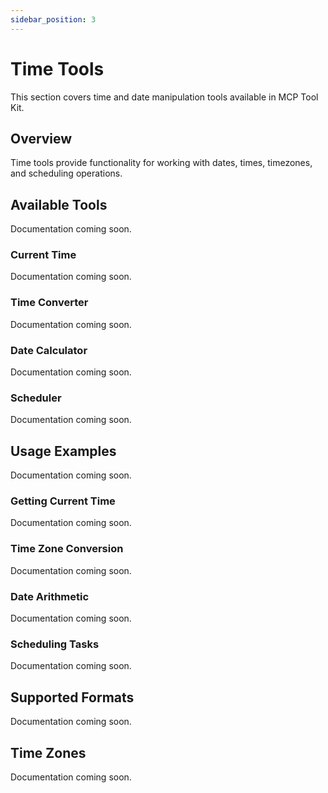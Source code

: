 ```yaml
---
sidebar_position: 3
---
```


# Time Tools

This section covers time and date manipulation tools available in MCP Tool Kit.

## Overview

Time tools provide functionality for working with dates, times, timezones, and scheduling operations.

## Available Tools

Documentation coming soon.

### Current Time

Documentation coming soon.

### Time Converter

Documentation coming soon.

### Date Calculator

Documentation coming soon.

### Scheduler

Documentation coming soon.

## Usage Examples

Documentation coming soon.

### Getting Current Time

Documentation coming soon.

### Time Zone Conversion

Documentation coming soon.

### Date Arithmetic

Documentation coming soon.

### Scheduling Tasks

Documentation coming soon.

## Supported Formats

Documentation coming soon.

## Time Zones

Documentation coming soon.